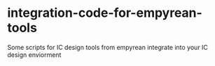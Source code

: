 # integration-code-for-empyrean-tools
Some scripts for IC design tools from empyrean integrate into your IC design enviorment
